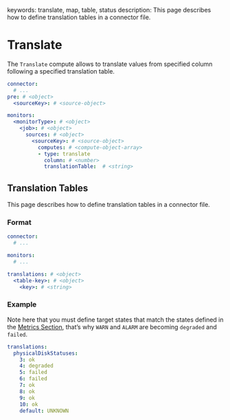 keywords: translate, map, table, status
description: This page describes how to define translation tables in a connector file.

# Translate

The `Translate` compute allows to translate values from specified column following a specified translation table.

```yaml
connector:
  # ...
pre: # <object>
  <sourceKey>: # <source-object>

monitors:
  <monitorType>: # <object>
    <job>: # <object>
      sources: # <object>
        <sourceKey>: # <source-object>
          computes: # <compute-object-array>
          - type: translate
            column: # <number>
            translationTable:  # <string>
```

## Translation Tables

This page describes how to define translation tables in a connector file.

### Format

```yaml
connector:
  # ...

monitors:
  # ...

translations: # <object>
  <table-key>: # <object>
    <key>: # <string>
```

### Example

Note here that you must define target states that match the states defined in the [Metrics Section](metrics.md), that’s why `WARN` and `ALARM` are becoming `degraded` and `failed`.

```yaml
translations:
  physicalDiskStatuses:
    3: ok
    4: degraded
    5: failed
    6: failed
    7: ok
    8: ok
    9: ok
    10: ok
    default: UNKNOWN
```
